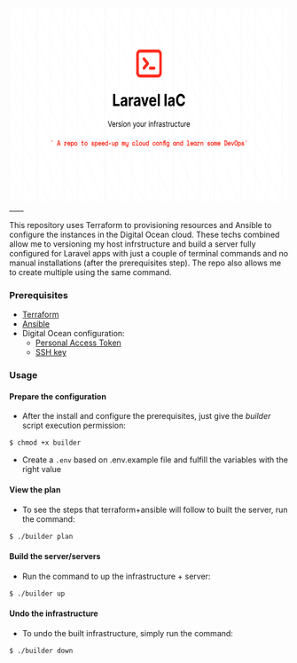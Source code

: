 <div align="center">
	<img  width="600" height="350" src="./.github/img/laravel-iac.png" alt="Awesome Beer & Code">
</div>
____

This repository uses Terraform to provisioning resources and Ansible to configure the instances in the Digital Ocean cloud. These techs combined allow me to versioning my host infrstructure and build a server fully configured for Laravel apps with just a couple of terminal commands and no manual installations (after the prerequisites step). The repo also allows me to create multiple using the same command.

### Prerequisites
- [Terraform](https://learn.hashicorp.com/tutorials/terraform/install-cli)
- [Ansible](https://docs.ansible.com/ansible/latest/installation_guide/intro_installation.html#installing-ansible-on-ubuntu)
- Digital Ocean configuration:
  - [Personal Access Token](https://www.digitalocean.com/docs/apis-clis/api/create-personal-access-token/)
  - [SSH key](https://www.digitalocean.com/docs/droplets/how-to/add-ssh-keys/to-account/)

### Usage

#### Prepare the configuration
- After the install and configure the prerequisites, just give the *builder* script execution permission:
```bash
$ chmod +x builder 
```
- Create a `.env` based on .env.example file and fulfill the variables with the right value

#### View the plan
- To see the steps that terraform+ansible will follow to built the server, run the command:
```bash
$ ./builder plan
```

#### Build the server/servers
- Run the command to up the infrastructure + server:
```bash
$ ./builder up
```

#### Undo the infrastructure
- To undo the built infrastructure, simply run the command:
```bash
$ ./builder down
```
